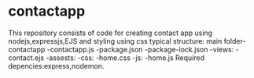 # contactapp
This repository consists of code for creating contact app using nodejs,expressjs,EJS and styling using css
typical structure:
main folder-contactapp
                      -contactapp.js
                      -package.json
                      -package-lock.json
                      -views:
                             -contact.ejs
                      -assests:
                               -css:
                                    -home.css
                               -js:
                                    -home.js
Required depencies:express,nodemon.
